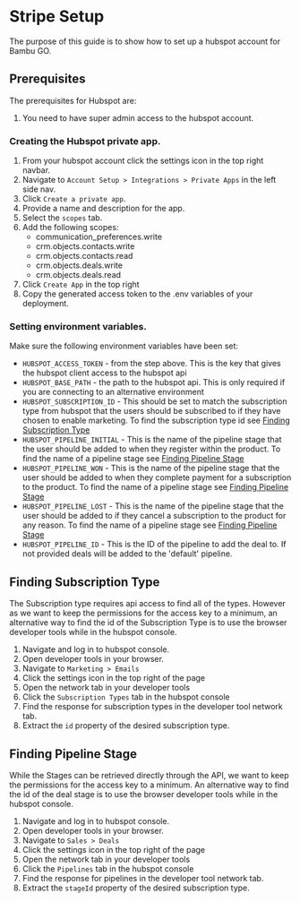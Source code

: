 # Stripe Setup
The purpose of this guide is to show how to set up a hubspot account for Bambu GO.

## Prerequisites
The prerequisites for Hubspot are:

1. You need to have super admin access to the hubspot account.

### Creating the Hubspot private app.

1. From your hubspot account click the settings icon in the top right navbar.
2. Navigate to `Account Setup > Integrations > Private Apps` in the left side nav.
3. Click `Create a private app`.
4. Provide a name and description for the app.
5. Select the `scopes` tab.
7. Add the following scopes:
    - communication_preferences.write
    - crm.objects.contacts.write
    - crm.objects.contacts.read
    - crm.objects.deals.write
    - crm.objects.deals.read
7. Click `Create App` in the top right
8. Copy the generated access token to the .env variables of your deployment.

### Setting environment variables.

Make sure the following environment variables have been set:
- `HUBSPOT_ACCESS_TOKEN` - from the step above.  This is the key that gives the hubspot client access to the hubspot api
- `HUBSPOT_BASE_PATH` - the path to the hubspot api.  This is only required if you are connecting to an alternative environment
- `HUBSPOT_SUBSCRIPTION_ID` - This should be set to match the subscription type from hubspot that the users should be subscribed to if they have chosen to enable marketing.  To find the subscription type id see [Finding Subscription Type](#finding-subscription-type)
- `HUBSPOT_PIPELINE_INITIAL` - This is the name of the pipeline stage that the user should be added to when they register within the product. To find the name of a pipeline stage see [Finding Pipeline Stage](#finding-pipeline-stage)
- `HUBSPOT_PIPELINE_WON` - This is the name of the pipeline stage that the user should be added to when they complete payment for a subscription to the product. To find the name of a pipeline stage see [Finding Pipeline Stage](#finding-pipeline-stage)
- `HUBSPOT_PIPELINE_LOST` - This is the name of the pipeline stage that the user should be added to if they cancel a subscription to the product for any reason. To find the name of a pipeline stage see [Finding Pipeline Stage](#finding-pipeline-stage)
- `HUBSPOT_PIPELINE_ID` - This is the ID of the pipeline to add the deal to.  If not provided deals will be added to the 'default' pipeline.
## Finding Subscription Type

The Subscription type requires api access to find all of the types.  However as we want to keep the permissions for the access key to a minimum, an alternative way to find the id of the Subscription Type is to use the browser developer tools while in the hubspot console.

1. Navigate and log in to hubspot console.
2. Open developer tools in your browser.
3. Navigate to `Marketing > Emails`
4. Click the settings icon in the top right of the page
5. Open the network tab in your developer tools
6. Click the `Subscription Types` tab in the hubspot console
7. Find the response for subscription types in the developer tool network tab.
8. Extract the `id` property of the desired subscription type.

## Finding Pipeline Stage

While the Stages can be retrieved directly through the API, we want to keep the permissions for the access key to a minimum. An  alternative way to find the id of the deal stage is to use the browser developer tools while in the hubspot console.

1. Navigate and log in to hubspot console.
2. Open developer tools in your browser.
3. Navigate to `Sales > Deals`
4. Click the settings icon in the top right of the page
5. Open the network tab in your developer tools
6. Click the `Pipelines` tab in the hubspot console
7. Find the response for pipelines in the developer tool network tab.
8. Extract the `stageId` property of the desired subscription type.